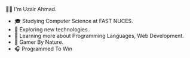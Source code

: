 
 💁‍♂️ I'm Uzair Ahmad.

- 🎓   Studying Computer Science at FAST NUCES.
- 🤔   Exploring new technologies.
- 🌱   Learning more about Programming Languages, Web Development.
- 🥋   Gamer By Nature.
- 🎧   Programmed To Win


<!---
Uzairahmad8/Uzairahmad8 is a ✨ special ✨ repository because its `README.md` (this file) appears on your GitHub profile.
You can click the Preview link to take a look at your changes.
--->
